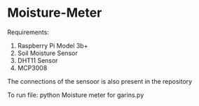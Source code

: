 # Moisture-Meter
Requirements:
1. Raspberry Pi Model 3b+
2. Soil Moisture Sensor
3. DHT11 Sensor
4. MCP3008

The connections of the sensoor is also present in the repository

To run file:
python Moisture meter for garins.py
